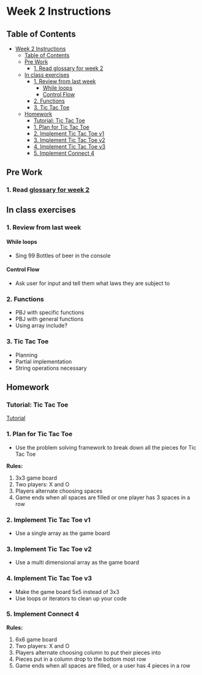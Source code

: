 # Week 2 Instructions

## Table of Contents

* [Week 2 Instructions](#week-2-instructions)
  * [Table of Contents](#table-of-contents)
  * [Pre Work](#pre-work)
     * [1. Read glossary for week 2](#1-read-glossary-for-week-2)
  * [In class exercises](#in-class-exercises)
     * [1. Review from last week](#1-review-from-last-week)
        * [While loops](#while-loops)
        * [Control Flow](#control-flow)
     * [2. Functions](#2-functions)
     * [3. Tic Tac Toe](#3-tic-tac-toe)
  * [Homework](#homework)
     * [Tutorial: Tic Tac Toe](#tutorial-tic-tac-toe)
     * [1. Plan for Tic Tac Toe](#1-plan-for-tic-tac-toe)
     * [2. Implement Tic Tac Toe v1](#2-implement-tic-tac-toe-v1)
     * [3. Implement Tic Tac Toe v2](#3-implement-tic-tac-toe-v2)
     * [4. Implement Tic Tac Toe v3](#4-implement-tic-tac-toe-v3)
     * [5. Implement Connect 4](#5-implement-connect-4)

## Pre Work

### 1. Read [glossary for week 2](/weekly_glossaries/week_2.md)

## In class exercises

### 1. Review from last week
#### While loops
- Sing 99 Bottles of beer in the console

#### Control Flow
- Ask user for input and tell them what laws they are subject to

### 2. Functions
- PBJ with specific functions
- PBJ with general functions
- Using array include?

### 3. Tic Tac Toe
- Planning
- Partial implementation
- String operations necessary

## Homework

### Tutorial: Tic Tac Toe
[Tutorial](/weekly_homework/tic_tac_toe/main_explanation.md)

### 1. Plan for Tic Tac Toe
- Use the problem solving framework to break down all the pieces for Tic Tac Toe  

**Rules:**  
1) 3x3 game board  
2) Two players: X and O  
3) Players alternate choosing spaces  
4) Game ends when all spaces are filled or one player has 3 spaces in a row  

### 2. Implement Tic Tac Toe v1
- Use a single array as the game board  

### 3. Implement Tic Tac Toe v2
- Use a multi dimensional array as the game board  

### 4. Implement Tic Tac Toe v3
- Make the game board 5x5 instead of 3x3  
- Use loops or iterators to clean up your code  

### 5. Implement Connect 4

**Rules:**  
1) 6x6 game board  
2) Two players: X and O  
3) Players alternate choosing column to put their pieces into  
4) Pieces put in a column drop to the bottom most row  
5) Game ends when all spaces are filled, or a user has 4 pieces in a row  
